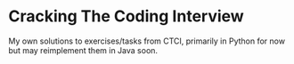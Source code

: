 # Cracking The Coding Interview
My own solutions to exercises/tasks from CTCI, primarily in Python for now but may reimplement them in Java soon.
